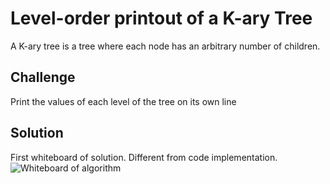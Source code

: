 # Level-order printout of a K-ary Tree
A K-ary tree is a tree where each node has an arbitrary number of children.


## Challenge
Print the values of each level of the tree on its own line

## Solution
First whiteboard of solution. Different from code implementation.
![Whiteboard of algorithm](../../../assets/print_level_order.jpg)